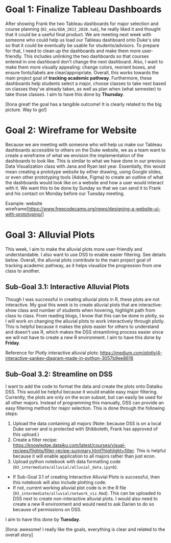 # Goal 1: Finalize Tableau Dashboards

After showing Frank the two Tableau dashboards for major selection and course planning (`02_eda/EDA_2013_2020.twb`), he really liked it and thought that it could be a useful final product. We are meeting next week with someone who could help us load our Tableau dashboard onto Duke's site so that it could be eventually be usable for students/advisors. To prepare for that, I need to clean up the dashboards and make them more user-friendly. This includes unlinking the two dashboards so that courses entered in one dashboard don't change the next dashboard. Also, I want to make them more visually appealing: change colors, reorient boxes, and ensure fonts/labels are clear/appropriate. Overall, this works towards the main project goal of __tracking academic pathway__. Furthermore, these dashboards help students select a major, choose classes to take next based on classes they've already taken, as well as plan when (what semester) to take those classes. I aim to have this done by __Thursday__. 

[Ilona great! the goal has a tangible outcome! It is clearly related to the big picture. Way to go!]

# Goal 2: Wireframe for Website

Because we are meeting with someone who will help us make our Tableau dashboards accessible to others on the Duke website, we as a team want to create a wireframe of what we envision the implementation of the dashboards to look like. This is similar to what we have done in our previous Data Visualization class with Jana and Ryan last year. Essentially, this would mean creating a prototype website by either drawing, using Google slides, or even other prototyping tools (Adobe, Figma) to create an outline of what the dashboards would look like on a website and how a user would interact with it. We want this to be done by Sunday so that we can send it to Frank and his contact on Monday before our Tuesday meeting. 

Example: website wireframe[https://www.freecodecamp.org/news/designing-a-website-ui-with-prototyping/]

# Goal 3: Alluvial Plots

This week, I aim to make the alluvial plots more user-friendly and understandable. I also want to use DSS to enable easier filtering. See details below. Overall, the alluvial plots contribute to the main project goal of tracking academic pathway, as it helps visualize the progression from one class to another. 

## Sub-Goal 3.1: Interactive Alluvial Plots

Though I was successful in creating alluvial plots in R, these plots are not interactive. My goal this week is to create alluvial plots that are interactive: show class and number of students when hovering, highlight path from class to class. From reading blogs, I know that this can be done in plotly, so I will work on changing the alluvial plots to work interactively through plotly. This is helpful because it makes the plots easier for others to understand and doesn't use R, which makes the DSS streamlining process easier since we will not have to create a new R environment. I aim to have this done by __Friday__. 

Reference for Plotly interactive alluvial plots: https://medium.com/plotly/4-interactive-sankey-diagram-made-in-python-3057b9ee8616 

## Sub-Goal 3.2: Streamline on DSS

I want to add the code to format the data and create the plots onto Dataiku DSS. This would be helpful because it would enable easy major filtering. Currently, the plots are only on the econ subset, but can easily be used for all other majors. Instead of programming this manually, DSS can provide an easy filtering method for major selection. This is done through the following steps:

1. Upload the data containing all majors (Note: because DSS is on a local Duke server and is protected with Shibboleth, Frank has approved of this upload.)
2. Create a filter recipe: https://knowledge.dataiku.com/latest/courses/visual-recipes/flights/filter-recipe-summary.html?highlight=filter. This is helpful because it will enable application to all majors rather than just econ. 
3. Upload python notebook with data formatting code (`03_intermediate/alluvial/alluvial_data.ipynb`). 
- If Sub-Goal 3.1 of creating Interactive Alluvial Plots is successful, then this notebook will also include plotting code. 
- If not, current working alluvial plot code is in the R file (`03_intermediate/alluvial/network_viz.Rmd`). This can be uploaded to DSS next to create non-interactive alluvial plots. I would also need to create a new R environment and would need to ask Darien to do so because of permissions on DSS.

I aim to have this done by __Tuesday__. 

[Ilona: awesome! I really like the goals, everything is clear and related to the overall story] 
